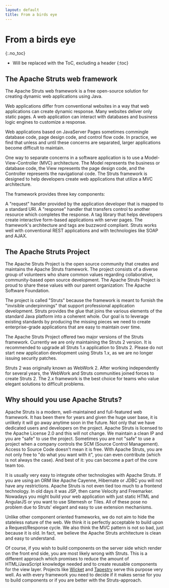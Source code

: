 ```yaml
---
layout: default
title: From a birds eye
---
```


# From a birds eye
{:.no_toc}

* Will be replaced with the ToC, excluding a header
{:toc}

## The Apache Struts web framework

The Apache Struts web framework is a free open-source solution for
creating dynamic web applications using Java.

Web applications differ from conventional websites in a way that web applications
can create dynamic response. Many websites deliver only static pages.
A web application can interact with databases and business logic engines
to customize a response.

Web applications based on JavaServer Pages sometimes commingle database
code, page design code, and control flow code. In practice, we find that
unless and until these concerns are separated, larger applications become
difficult to maintain.

One way to separate concerns in a software application is to use a
Model-View-Controller (MVC) architecture. The Model represents the business or
database code, the View represents the page design code, and the Controller
represents the navigational code. The Struts framework is designed to help
developers create web applications that utilize a MVC architecture.

The framework provides three key components:

A "request" handler provided by the application developer that is mapped to a standard URI.
A "response" handler that transfers control to another resource which completes the response.
A tag library that helps developers create interactive form-based applications with server pages.
The framework's architecture and tags are buzzword compliant. Struts works
well with conventional REST applications and with technologies like SOAP and AJAX.

## The Apache Struts Project

The Apache Struts Project is the open source community that creates and maintains
the Apache Struts framework. The project consists of a diverse group of volunteers
who share common values regarding collaborative, community-based open source development.
The Apache Struts Project is proud to share these values with our parent organization:
The Apache Software Foundation.

The project is called "Struts" because the framework is meant to furnish the
"invisible underpinnings" that support professional application development.
Struts provides the glue that joins the various elements of the standard Java platform
into a coherent whole. Our goal is to leverage existing standards by producing the missing
pieces we need to create enterprise-grade applications that are easy to maintain over time.

The Apache Struts Project offered two major versions of the Struts framework. Currently we are 
only maintaining the Struts 2 version. It is recommended to upgrade all Struts 1.x application 
to Struts 2. Please do not start new application development using Struts 1.x, as we are no longer 
issuing security patches.

Struts 2 was originally known as WebWork 2. After working independently for several years,
the WebWork and Struts communities joined forces to create Struts 2. The 2.x framework
is the best choice for teams who value elegant solutions to difficult problems.

## Why should you use Apache Struts?

Apache Struts is a modern, well-maintained and full-featured web framework. It has been there
for years and given the huge user base, it is unlikely it will go away anytime soon
in the future. Not only that we have dedicated users and developers on the project.
Apache Struts is licensed to the Apache License 2.0 and this will not change. We maintain
a clean IP and you are "safe" to use the project. Sometimes you are not "safe" to use
a project when a company controls the SCM (Source Control Management). 
Access to Source Code doesn't mean it is free.
With Apache Struts, you are not only free to "do what you want with it", you can even
contribute (which is not always the case). And best of it: you can become a part of the
core team too.

It is usually very easy to integrate other technologies with Apache Struts. If you are
using an ORM like Apache Cayenne, Hibernate or JDBC you will not have any restrictions.
Apache Struts is not even tied too much to a frontend technology. In old days it was
JSP, then came Velocity and Freemarker. Nowadays you might build your web application
with just static HTML and AngularJS or you want to use Sitemesh or Tiles. All of these pose no problem 
due to Struts' elegant and easy to use extension mechanisms.

Unlike other component oriented frameworks, we do not aim to hide the stateless nature
of the web. We think it is perfectly acceptable to build upon a Request/Response cycle.
We also think the MVC pattern is not so bad, just because it is old. In fact, we believe
the Apache Struts architecture is clean and easy to understand.

Of course, if you wish to build components on the server side which render on the front end
side, you are most likely wrong with Struts. This is a different approach which promises
to reduce the amount of HTML/JavaScript knowledge needed and to create reusable components for
the view layer. Projects like <a href="http://wicket.apache.org">Wicket</a> and
<a href="http://tapestry.apache.org">Tapestry</a> serve this purpose very well. As with every
framework you need to decide if it makes sense for you to build components or if
you are better with the Struts-approach.

